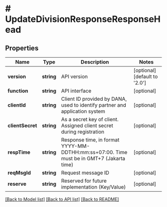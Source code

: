 # # UpdateDivisionResponseResponseHead

## Properties

Name | Type | Description | Notes
------------ | ------------- | ------------- | -------------
**version** | **string** | API version | [optional] [default to '2.0']
**function** | **string** | API interface | [optional]
**clientId** | **string** | Client ID provided by DANA, used to identify partner and application system | [optional]
**clientSecret** | **string** | As a secret key of client. Assigned client secret during registration | [optional]
**respTime** | **string** | Response time, in format YYYY-MM-DDTHH:mm:ss+07:00. Time must be in GMT+7 (Jakarta time) | [optional]
**reqMsgId** | **string** | Request message ID | [optional]
**reserve** | **string** | Reserved for future implementation (Key/Value) | [optional]

[[Back to Model list]](../../README.md#models) [[Back to API list]](../../README.md#endpoints) [[Back to README]](../../README.md)
